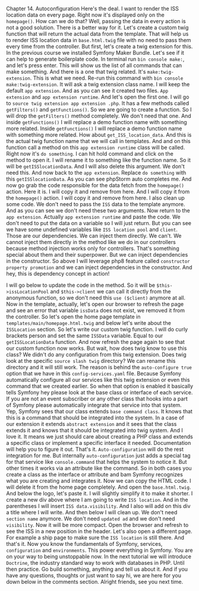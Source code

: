 Chapter 14. Autoconfiguration Here's the deal. I want to render the ISS location data on every page. Right now it's displayed only on the `homepage()`. How can we do that? Well, passing the data in every action is not a good solution. There is a better way for it. Let's create a custom twig function that will return the actual data from the template. That will help us to render ISS location data in `base.html.twig` file with no need to pass them every time from the controller. But first, let's create a twig extension for this. In the previous course we installed Symfony Maker Bundle. Let's see if it can help to generate boilerplate code. In terminal run `bin console make:`, and let's press enter. This will show us the list of all commands that can make something. And there is a one that twig related. It's `make:twig-extension`. This is what we need. Re-run this command with `bin console make:twig-extension`. It will ask a twig extension class name. I will keep the default `app extension`. And as you can see it created two files. `App extension` and `app extension runtime`. And let's open the first one. I will go to `source twig extension app extension .php`. It has a few methods called `getFilters()` and `getFunctions()`. So we are going to create a function. So I will drop the `getFilters()` method completely. We don't need that one. And inside `getFunctions()` I will replace a demo function name with something more related. Inside `getFunctions()` I will replace a demo function name with something more related. How about `get_ISS_location_data`. And this is the actual twig function name that we will call in templates. And and on this function call a method on this `app extension runtime` class will be called. Right now it's `do something`. I can hit hold command and click on the method to open it. I will rename it to something like the function name. So it will be `getISSlocationData`. And I will also delete this argument. We don't need this. And now back to the `app extension`. Replace `do something` with this `getISSlocationData`. As you can see phpStorm auto completes me. And now go grab the code responsible for the data fetch from the `homepage()` action. Here it is. I will copy it and remove from here. And I will copy it from the `homepage()` action. I will copy it and remove from here. I also clean up some code. We don't need to pass the `ISS` data to the template anymore. And as you can see we don't need these two arguments. Now return to the `app extension`. Actually `app extension runtime` and paste the code. We don't need to put the data on a variable so I will just return. But you can see we have some undefined variables like `ISS location pool` and `client`. Those are our dependencies. We can inject them directly. We can't. We cannot inject them directly in the method like we do in our controllers because method injection works only for controllers. That's something special about them and their superpower. But we can inject dependencies in the constructor. So above I will leverage php8 feature called `constructor property promotion` and we can inject dependencies in the constructor. And hey, this is dependency concept in action!

I will go below to update  the code in the method. So it will be `$this->issLocationPool` and `$this->client` we can call it directly from the anonymous function, so we don't need this `use ($client)` anymore at all. Now in the template, actually, let's open our browser to refresh the page and see an error that variable `issData` does not exist, we removed it from the controller. So let's open the home page template in `templates/main/homepage.html.twig` and below let's write about the `ISSLocation` section. So let's write our custom twig function. I will do curly brackets person and set the same `ISSData` variable. Equal to our `getISSLocationData` function. And now refresh the page again to see that our custom function now works. But wait, how does twig know to use this class? We didn't do any configuration from this twig extension. Does twig look at the specific `source slash twig` directory? We can rename this directory and it will still work. The reason is behind the `auto-configure true` option that we have in this `config-services.yaml` file. Because Symfony automatically configure all our services like this twig extension or even this command that we created earlier. So when that option is enabled it basically tells Symfony hey please look at the base class or interface of each service. If you are not an event subscriber or any other class that hooks into a part of Symfony please automatically integrate that service into that system. Yep, Symfony sees that our class extends `base command class`. It knows that this is a command that should be integrated into the system. In a case of our extension it extends `abstract extension` and it sees that the class extends it and knows that it should be integrated into twig system. And I love it. It means we just should care about creating a PHP class and extends a specific class or implement a specific interface it needed. Documentation will help you to figure it out. That's it. `Auto-configuration` will do the rest integration for me. But internally `auto-configuration` just adds a special tag for that service like `console.command` that helps the system to notice it. But other times it works via an attribute like the command. So in both cases you create a class as the interface or attribute and bam Symfony recognizes what you are creating and integrates it. Now we can copy the HTML code.
I will delete it from the home page completely. And open the `base.html.twig`. And below the logo, let's paste it. I will slightly simplify it to make it shorter. I create a new div above where I am going to write `ISS location`. And in the parentheses I will insert `ISS data.visibility`. And I also will add on this div a title where I will write. And then below I will clean up. We don't need `section name` anymore. We don't need `updated ad` and we don't need `visibility`. Now it will be more compact. Open the browser and refresh to see the ISS in a new position in the header. Let's also open a different page. For example a ship page to make sure the `ISS location` is still there. And that's it. Now you know the fundamentals of Symfony, services, `configuration` and `environments`. This power everything in Symfony. You are on your way to being unstoppable now. In the next tutorial we will introduce `Doctrine`, the industry standard way to work with databases in PHP. Until then practice. Go build something, anything and tell us about it. And if you have any questions, thoughts or just want to say hi, we are here for you down below in the comments section. Alright friends, see you next time.
